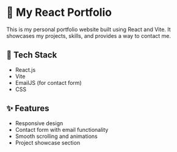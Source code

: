 # 🚀 My React Portfolio

This is my personal portfolio website built using React and Vite. It showcases my projects, skills, and provides a way to contact me.

## 🔧 Tech Stack

- React.js
- Vite
- EmailJS (for contact form)
- CSS

## ✨ Features

- Responsive design
- Contact form with email functionality
- Smooth scrolling and animations
- Project showcase section
